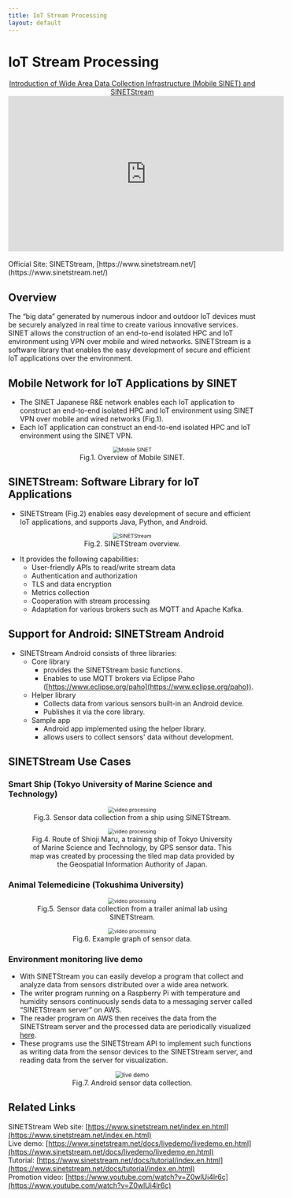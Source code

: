 ```yaml
---
title: IoT Stream Processing
layout: default
---
```

# IoT Stream Processing
<div align="center">
<a href="https://www.youtube.com/watch?v=Z0wlUi4lr6c">Introduction of Wide Area Data Collection Infrastructure (Mobile SINET) and SINETStream</a>
<br/>
<iframe width="560" height="315" src="https://www.youtube.com/embed/Z0wlUi4lr6c" frameborder="0" allow="accelerometer; autoplay; encrypted-media; gyroscope; picture-in-picture" allowfullscreen></iframe>
</div>
<br/>
Official Site:
SINETStream, [https://www.sinetstream.net/](https://www.sinetstream.net/)

## Overview

The “big data” generated by numerous indoor and outdoor IoT devices must be securely analyzed in real time to create various innovative services. SINET allows the construction of an end-to-end isolated HPC and IoT environment using VPN over mobile and wired networks. SINETStream is a software library that enables the easy development of secure and efficient IoT applications over the environment.


## Mobile Network for IoT Applications by SINET
- The SINET Japanese R&E network enables each IoT application to construct an end-to-end isolated HPC and IoT environment using SINET VPN over mobile and wired networks (Fig.1).
- Each IoT application can construct an end-to-end isolated HPC and IoT environment using the SINET VPN.


<figure>
  <div style="text-align:center">
  <img src="figs/mobileSINET-5G.png" alt="Mobile SINET" style="zoom:75%;" />
  <center><figcaption>Fig.1. Overview of Mobile SINET.</figcaption></center>
  </div>
</figure>

## SINETStream: Software Library for IoT Applications
- SINETStream (Fig.2) enables easy development of secure and efficient IoT applications, and supports Java, Python, and Android.

<figure>
  <div style="text-align:center">
  <img src="figs/sinetstream_architecture.png" alt="SINETStream" style="zoom:75%;" />
  <center><figcaption>Fig.2. SINETStream overview.</figcaption></center>
  </div>
</figure>

- It provides the following capabilities:
    - User-friendly APIs to read/write stream data
    - Authentication and authorization
    - TLS and data encryption
    - Metrics collection
    - Cooperation with stream processing
    - Adaptation for various brokers such as MQTT and Apache Kafka.

<!--
<figure>
  <div style="text-align:center">
  <img src="figs/sinetstream.png" alt="relationship" style="zoom:40%;" />
  <center><figcaption>Fig.3. Relationship between SINETStream, message brokers and stream processing platforms.</figcaption></center>
  </div>
</figure>
 -->
## Support for Android: SINETStream Android

- SINETStream Android consists of three libraries:
    - Core library
    	- provides the SINETStream basic functions.
    	- Enables to use MQTT brokers via Eclipse Paho ([https://www.eclipse.org/paho](https://www.eclipse.org/paho)).
    - Helper library
    	- Collects data from various sensors built-in an Android device.
    	- Publishes it via the core library.
    - Sample app
    	- Android app implemented using the helper library.
    	- allows users to collect sensors' data without development.

<!-- figure>
  <div style="text-align:center">
  <img src="figs/android.png" alt="example" style="zoom:75%;" />
  <center><figcaption>Fig.4. An example application using SINETStream for Android.</figcaption></center>
  </div>
</figure -->

## SINETStream Use Cases

<!--
### Secure online video processing

- We employ YOLOv3 and OpenPose for object detection and human keypoint detection, respectively.
- Image stream data captured at the sensor are sent to the cloud via the VPN, stored and analyzed in real-time.
- IoT application servers including GPU nodes are easily deployed by using [VCP](https://ccrd.nii.ac.jp/sc20/CREST/#virtual-cloud-provider-vcp).


<figure>
  <div style="text-align:center">
  <img src="figs/video-processing.png" alt="video processing" style="zoom:75%;" />
  <center><figcaption>Fig.5. Secure online video processing.</figcaption></center>
  </div>
</figure>
-->

### Smart Ship (Tokyo University of Marine Science and Technology)
<figure>
  <div style="text-align:center">
  <img src="figs/SC22_usecase_1.png" alt="video processing" style="zoom:75%;" />
  <center><figcaption>Fig.3. Sensor data collection from a ship using SINETStream.</figcaption></center>
  </div>
</figure>


<figure>
  <div style="text-align:center">
  <img src="figs/SC22_usecase1_map.png" alt="video processing" style="zoom:75%;" />
  <center><figcaption>Fig.4. Route of Shioji Maru, a training ship of Tokyo University of Marine Science and Technology, by GPS sensor data. This map was created by processing the tiled map data provided by the Geospatial Information Authority of Japan. </figcaption></center>
  </div>
</figure>


### Animal Telemedicine (Tokushima University)
<figure>
  <div style="text-align:center">
  <img src="figs/SC22_usecase_2.png" alt="video processing" style="zoom:75%;" />
  <center><figcaption>Fig.5. Sensor data collection from a trailer animal lab using SINETStream.</figcaption></center>
  </div>
</figure>


<figure>
  <div style="text-align:center">
  <img src="figs/SC22_usecase1_graph.png" alt="video processing" style="zoom:75%;" />
  <center><figcaption>Fig.6. Example graph of sensor data. </figcaption></center>
  </div>
</figure>



<!--
### Collection of Sensor Data from Android Smartphones
-->

<!--
- We develop an android app for various sensors' data collection, respectively (Fig.6).
- Data acquired by sensors equipped with SINET SIM for SINET connection can be collected and analyzed safely using a computer such as cloud connected with SINET VPN.
- Android device sensor data are accumulated in Elasticsearch via Mosquitto and Kafka, and the visualization results of different sensors can be analyzed by Kibana v7.0 for endpoint users.
-->
<!--
- SINETStream also provides an Android app that collects various sensor data from smartphones.
- The app can be utilized as a sensor program for IoT apps without coding.
- Selected sensor data captured by the app are sent to the cloud via the VPN, where they are stored and visualized in real-time.

<figure>
  <div style="text-align:center">
  <img src="figs/android-sensor.png" alt="android app" style="zoom:100%;" />
  <center><figcaption>Fig.6. Android sensor data collection.</figcaption></center>
  </div>
</figure>
-->

### Environment monitoring live demo

- With SINETStream you can easily develop a program that collect and analyze data from sensors distributed over a wide area network.
- The writer program running on a Raspberry Pi with temperature and humidity sensors continuously sends data to a messaging server called “SINETStream server” on AWS. 
- The reader program on AWS then receives the data from the SINETStream server and the processed data are periodically visualized [here](https://www.sinetstream.net/docs/livedemo/livedemo.en.html). 
- These programs use the SINETStream API to implement such functions as writing data from the sensor devices to the SINETStream server, and reading data from the server for visualization.

<figure>
  <div style="text-align:center">
  <img src="figs/raspi_demo.png" alt="live demo" style="zoom:85%;" />
  <center><figcaption>Fig.7. Android sensor data collection.</figcaption></center>
  </div>
</figure>

## Related Links
SINETStream Web site: [https://www.sinetstream.net/index.en.html](https://www.sinetstream.net/index.en.html)<br/>
Live demo: [https://www.sinetstream.net/docs/livedemo/livedemo.en.html](https://www.sinetstream.net/docs/livedemo/livedemo.en.html)<br/>
Tutorial: [https://www.sinetstream.net/docs/tutorial/index.en.html](https://www.sinetstream.net/docs/tutorial/index.en.html)<br/>
Promotion video: [https://www.youtube.com/watch?v=Z0wlUi4lr6c](https://www.youtube.com/watch?v=Z0wlUi4lr6c)<br/>

